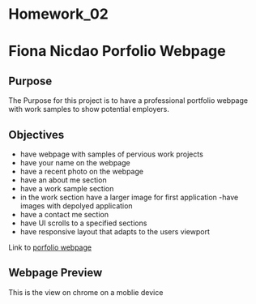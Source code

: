 # Homework_02

# Fiona Nicdao Porfolio Webpage 

## Purpose
The Purpose for this project is to have a professional portfolio webpage with work samples to show potential employers. 

## Objectives 
- have webpage with samples of pervious work projects 
- have your name on the webpage
- have a recent photo on the webpage 
- have an about me section 
- have a work sample section
- in the work section have a larger image for first application 
-have images with depolyed application
- have a contact me section 
- have UI scrolls to a specified sections 
- have responsive layout that adapts to the users viewport

Link to [porfolio webpage](https://fiona1nicdao.github.io/Homework_02/)

## Webpage Preview
This is the view on chrome on a moblie device
<!-- ![Horiseon webpage](./assets/ScreenshotHoriseon.png)  -->